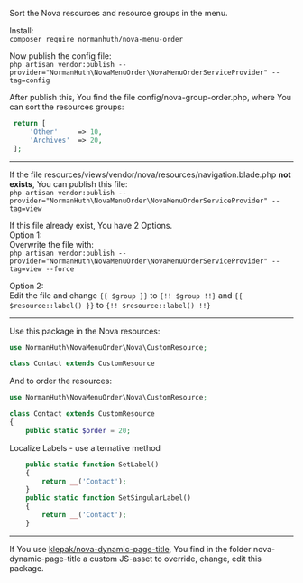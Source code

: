 Sort the Nova resources and resource groups in the menu.

Install:  
`composer require normanhuth/nova-menu-order`

Now publish the config file:  
`php artisan vendor:publish --provider="NormanHuth\NovaMenuOrder\NovaMenuOrderServiceProvider" --tag=config`

After publish this, You find the file config/nova-group-order.php, where You can sort the resources groups:
```php
 return [
     'Other'     => 10,
     'Archives'  => 20,
 ];
```
___

If the file resources/views/vendor/nova/resources/navigation.blade.php **not exists**, You can publish this file:  
`php artisan vendor:publish --provider="NormanHuth\NovaMenuOrder\NovaMenuOrderServiceProvider" --tag=view`

If this file already exist, You have 2 Options.  
Option 1:  
Overwrite the file with:  
`php artisan vendor:publish --provider="NormanHuth\NovaMenuOrder\NovaMenuOrderServiceProvider" --tag=view --force`

Option 2:  
Edit the file and change `{{ $group }}` to `{!! $group !!}` and `{{ $resource::label() }}` to `{!! $resource::label() !!}`
___
Use this package in the Nova resources:
```php
use NormanHuth\NovaMenuOrder\Nova\CustomResource;

class Contact extends CustomResource
```

And to order the resources:
```php
use NormanHuth\NovaMenuOrder\Nova\CustomResource;

class Contact extends CustomResource
{
    public static $order = 20;
```


Localize Labels - use alternative method
```php
    public static function SetLabel()
    {
        return __('Contact');
    }
    public static function SetSingularLabel()
    {
        return __('Contact');
    }
```
___
If You use [klepak/nova-dynamic-page-title](https://github.com/klepak/nova-dynamic-page-title), You find in the folder nova-dynamic-page-title a custom JS-asset to override, change, edit this package. 
